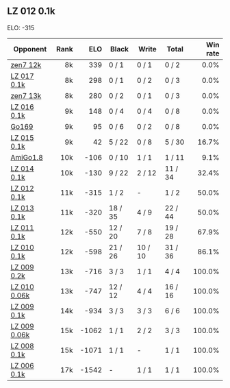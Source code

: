 ## LZ 012 0.1k ##

ELO: -315

Opponent | Rank | ELO | Black | Write | Total | Win rate
---------|-----:|----:|-------|-------|-------|-------:
[zen7 12k](zen7%2012k.md) | 8k | 339 | 0 / 1 | 0 / 1 | 0 / 2 | 0.0%
[LZ 017 0.1k](LZ%20017%200.1k.md) | 8k | 298 | 0 / 1 | 0 / 2 | 0 / 3 | 0.0%
[zen7 13k](zen7%2013k.md) | 8k | 280 | 0 / 2 | 0 / 1 | 0 / 3 | 0.0%
[LZ 016 0.1k](LZ%20016%200.1k.md) | 9k | 148 | 0 / 4 | 0 / 4 | 0 / 8 | 0.0%
[Go169](Go169.md) | 9k | 95 | 0 / 6 | 0 / 2 | 0 / 8 | 0.0%
[LZ 015 0.1k](LZ%20015%200.1k.md) | 9k | 42 | 5 / 22 | 0 / 8 | 5 / 30 | 16.7%
[AmiGo1.8](AmiGo1.8.md) | 10k | -106 | 0 / 10 | 1 / 1 | 1 / 11 | 9.1%
[LZ 014 0.1k](LZ%20014%200.1k.md) | 10k | -130 | 9 / 22 | 2 / 12 | 11 / 34 | 32.4%
[LZ 012 0.1k](LZ%20012%200.1k.md) | 11k | -315 | 1 / 2 | - | 1 / 2 | 50.0%
[LZ 013 0.1k](LZ%20013%200.1k.md) | 11k | -320 | 18 / 35 | 4 / 9 | 22 / 44 | 50.0%
[LZ 011 0.1k](LZ%20011%200.1k.md) | 12k | -550 | 12 / 20 | 7 / 8 | 19 / 28 | 67.9%
[LZ 010 0.1k](LZ%20010%200.1k.md) | 12k | -598 | 21 / 26 | 10 / 10 | 31 / 36 | 86.1%
[LZ 009 0.2k](LZ%20009%200.2k.md) | 13k | -716 | 3 / 3 | 1 / 1 | 4 / 4 | 100.0%
[LZ 010 0.06k](LZ%20010%200.06k.md) | 13k | -747 | 12 / 12 | 4 / 4 | 16 / 16 | 100.0%
[LZ 009 0.1k](LZ%20009%200.1k.md) | 14k | -934 | 3 / 3 | 3 / 3 | 6 / 6 | 100.0%
[LZ 009 0.06k](LZ%20009%200.06k.md) | 15k | -1062 | 1 / 1 | 2 / 2 | 3 / 3 | 100.0%
[LZ 008 0.1k](LZ%20008%200.1k.md) | 15k | -1071 | 1 / 1 | - | 1 / 1 | 100.0%
[LZ 006 0.1k](LZ%20006%200.1k.md) | 17k | -1542 | - | 1 / 1 | 1 / 1 | 100.0%
